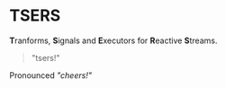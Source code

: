 # TSERS

**T**ranforms, **S**ignals and **E**xecutors for **R**eactive **S**treams.

> "tsers!"

Pronounced *"cheers!"*
